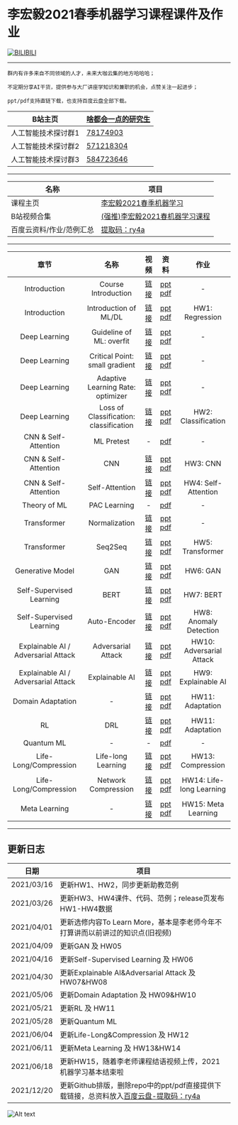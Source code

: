李宏毅2021春季机器学习课程课件及作业
===========================

[![BILIBILI](https://github.com/Fafa-DL/Lhy_Machine_Learning/blob/main/Mine.png)](https://space.bilibili.com/46880349)

****

```
群内有许多来自不同领域的人才，未来大咖云集的地方哈哈哈；

不定期分享AI干货，提供参与大厂讲座学知识和兼职的机会，点赞关注一起进步；

ppt/pdf支持直链下载，也支持百度云盘全部下载。
```
	
|B站主页|[啥都会一点的研究生](https://space.bilibili.com/46880349)|
|---|---|
|人工智能技术探讨群1|[78174903](https://jq.qq.com/?_wv=1027&k=lY5KVICA)|
|人工智能技术探讨群2|[571218304](https://jq.qq.com/?_wv=1027&k=ZCDCT3xV)|
|人工智能技术探讨群3|[584723646](https://jq.qq.com/?_wv=1027&k=bakez5Yz)|

****

|名称|项目|
|---|---|
|课程主页|[李宏毅2021春季机器学习](https://speech.ee.ntu.edu.tw/~hylee/ml/2021-spring.html)|
|B站视频合集|[(强推)李宏毅2021春机器学习课程](https://www.bilibili.com/video/BV1Wv411h7kN)|
|百度云资料/作业/范例汇总|[提取码：ry4a](https://pan.baidu.com/s/1ZFWzLpMT301GacRPWIndEg)|

****

|章节|名称|视频|资料|作业|
|:---------------:|:---------------:|:---------------:|:---------------:|:---------------:|
|Introduction|Course Introduction|[链接](https://www.bilibili.com/video/BV1Wv411h7kN)|[ppt](https://speech.ee.ntu.edu.tw/~hylee/ml/ml2021-course-data/introduction%202021%20(v6)%20Chinese.pptx) [pdf](https://speech.ee.ntu.edu.tw/~hylee/ml/ml2021-course-data/introduction-2021-v6-Chinese.pdf)|-|
|Introduction|Introduction of ML/DL|[链接](https://www.bilibili.com/video/BV1Wv411h7kN?p=2)|[ppt](https://speech.ee.ntu.edu.tw/~hylee/ml/ml2021-course-data/regression%20(v16).pptx) [pdf](https://speech.ee.ntu.edu.tw/~hylee/ml/ml2021-course-data/regression%20(v16).pdf)|HW1: Regression|
|Deep Learning|Guideline of ML: overfit|[链接](https://www.bilibili.com/video/BV1Wv411h7kN?p=10)|[ppt](https://speech.ee.ntu.edu.tw/~hylee/ml/ml2021-course-data/overfit-v6.pptx) [pdf](https://speech.ee.ntu.edu.tw/~hylee/ml/ml2021-course-data/overfit-v6.pdf)|-|
|Deep Learning|Critical Point: small gradient|[链接](https://www.bilibili.com/video/BV1Wv411h7kN?p=11)|[ppt](https://speech.ee.ntu.edu.tw/~hylee/ml/ml2021-course-data/small-gradient-v7.pptx) [pdf](https://speech.ee.ntu.edu.tw/~hylee/ml/ml2021-course-data/small-gradient-v7.pdf)|-|
|Deep Learning|Adaptive Learning Rate: optimizer|[链接](https://www.bilibili.com/video/BV1Wv411h7kN?p=13)|[ppt](https://speech.ee.ntu.edu.tw/~hylee/ml/ml2021-course-data/optimizer_v4.pptx) [pdf](https://speech.ee.ntu.edu.tw/~hylee/ml/ml2021-course-data/optimizer_v4.pdf)|-|
|Deep Learning|Loss of Classification: classification|[链接](https://www.bilibili.com/video/BV1Wv411h7kN?p=14)|[ppt](https://speech.ee.ntu.edu.tw/~hylee/ml/ml2021-course-data/classification_v2.pptx) [pdf](https://speech.ee.ntu.edu.tw/~hylee/ml/ml2021-course-data/classification_v2.pdf)|HW2: Classification|
|CNN & Self-Attention|ML Pretest|-|[pdf](https://speech.ee.ntu.edu.tw/~hylee/ml/ml2021-course-data/pretest.pdf)|-|
|CNN & Self-Attention|CNN|[链接](https://www.bilibili.com/video/BV1Wv411h7kN?p=22)|[ppt](https://speech.ee.ntu.edu.tw/~hylee/ml/ml2021-course-data/cnn_v4.pptx) [pdf](https://speech.ee.ntu.edu.tw/~hylee/ml/ml2021-course-data/cnn_v4.pdf)|HW3: CNN|
|CNN & Self-Attention|Self-Attention|[链接](https://www.bilibili.com/video/BV1Wv411h7kN?p=23)|[ppt](https://speech.ee.ntu.edu.tw/~hylee/ml/ml2021-course-data/self_v7.pptx) [pdf](https://speech.ee.ntu.edu.tw/~hylee/ml/ml2021-course-data/self_v7.pdf)|HW4: Self-Attention|
|Theory of ML|PAC Learning|-|[pdf](https://speech.ee.ntu.edu.tw/~hylee/ml/ml2021-course-data/W14_PAC-introduction.pdf)|-|
|Transformer|Normalization|[链接](https://www.bilibili.com/video/BV1Wv411h7kN?p=34)|[ppt](https://speech.ee.ntu.edu.tw/~hylee/ml/ml2021-course-data/normalization_v4.pptx) [pdf](https://speech.ee.ntu.edu.tw/~hylee/ml/ml2021-course-data/normalization_v4.pdf)|-|
|Transformer|Seq2Seq|[链接](https://www.bilibili.com/video/BV1Wv411h7kN?p=35)|[ppt](https://speech.ee.ntu.edu.tw/~hylee/ml/ml2021-course-data/seq2seq_v9.pptx) [pdf](https://speech.ee.ntu.edu.tw/~hylee/ml/ml2021-course-data/seq2seq_v9.pdf)|HW5: Transformer|
|Generative Model|GAN|[链接](https://www.bilibili.com/video/BV1Wv411h7kN?p=40)|[ppt](https://speech.ee.ntu.edu.tw/~hylee/ml/ml2021-course-data/gan_v10.pptx) [pdf](https://speech.ee.ntu.edu.tw/~hylee/ml/ml2021-course-data/gan_v10.pdf)|HW6: GAN|
|Self-Supervised Learning|BERT|[链接](https://www.bilibili.com/video/BV1Wv411h7kN?p=50)|[ppt](https://speech.ee.ntu.edu.tw/~hylee/ml/ml2021-course-data/bert_v8.pptx) [pdf](https://speech.ee.ntu.edu.tw/~hylee/ml/ml2021-course-data/bert_v8.pdf)|HW7: BERT|
|Self-Supervised Learning|Auto-Encoder|[链接](https://www.bilibili.com/video/BV1Wv411h7kN?p=53)|[ppt](https://speech.ee.ntu.edu.tw/~hylee/ml/ml2021-course-data/auto_v8.pptx) [pdf](https://speech.ee.ntu.edu.tw/~hylee/ml/ml2021-course-data/auto_v8.pdf)|HW8: Anomaly Detection|
|Explainable AI / Adversarial Attack|Adversarial Attack|[链接](https://www.bilibili.com/video/BV1Wv411h7kN?p=63)|[ppt](https://speech.ee.ntu.edu.tw/~hylee/ml/ml2021-course-data/attack_v3.pptx) [pdf](https://speech.ee.ntu.edu.tw/~hylee/ml/ml2021-course-data/attack_v3.pdf)|HW10: Adversarial Attack|
|Explainable AI / Adversarial Attack|Explainable AI|[链接](https://www.bilibili.com/video/BV1Wv411h7kN?p=65)|[ppt](https://speech.ee.ntu.edu.tw/~hylee/ml/ml2021-course-data/xai_v4.pptx) [pdf](https://speech.ee.ntu.edu.tw/~hylee/ml/ml2021-course-data/xai_v4.pdf)|HW9: Explainable AI|
|Domain Adaptation|-|[链接](https://www.bilibili.com/video/BV1Wv411h7kN?p=71)|[ppt](https://speech.ee.ntu.edu.tw/~hylee/ml/ml2021-course-data/da_v6.pptx) [pdf](https://speech.ee.ntu.edu.tw/~hylee/ml/ml2021-course-data/da_v6.pdf)|HW11: Adaptation|
|RL|DRL|[链接](https://www.bilibili.com/video/BV1Wv411h7kN?p=73)|[ppt](https://speech.ee.ntu.edu.tw/~hylee/ml/ml2021-course-data/drl_v5.pptx) [pdf](https://speech.ee.ntu.edu.tw/~hylee/ml/ml2021-course-data/drl_v5.pdf)|HW11: Adaptation|
|Quantum ML|-|-|[pdf](https://speech.ee.ntu.edu.tw/~hylee/ml/ml2021-course-data/GuestLecture_QML.pdf)|-|
|Life-Long/Compression|Life-long Learning|[链接](https://www.bilibili.com/video/BV1Wv411h7kN?p=84)|[ppt](https://speech.ee.ntu.edu.tw/~hylee/ml/ml2021-course-data/life_v2.pptx) [pdf](https://speech.ee.ntu.edu.tw/~hylee/ml/ml2021-course-data/life_v2.pdf)|HW13: Compression|
|Life-Long/Compression|Network Compression|[链接](https://www.bilibili.com/video/BV1Wv411h7kN?p=86)|[ppt](https://speech.ee.ntu.edu.tw/~hylee/ml/ml2021-course-data/tiny_v7.pptx) [pdf](https://speech.ee.ntu.edu.tw/~hylee/ml/ml2021-course-data/tiny_v7.pdf)|HW14: Life-long Learning|
|Meta Learning|-|[链接](https://www.bilibili.com/video/BV1Wv411h7kN?p=91)|[ppt](https://speech.ee.ntu.edu.tw/~hylee/ml/ml2021-course-data/meta_v3.pptx) [pdf](https://speech.ee.ntu.edu.tw/~hylee/ml/ml2021-course-data/meta_v3.pdf)|HW15: Meta Learning|

****

## 更新日志

|日期|项目|
|---|---
|2021/03/16|更新HW1、HW2，同步更新助教范例|
|2021/03/26|更新HW3、HW4课件、代码、范例；release页发布HW1-HW4数据|
|2021/04/01|更新选修内容To Learn More，基本是李老师今年不打算讲而以前讲过的知识点(旧视频)|
|2021/04/09|更新GAN 及 HW05|
|2021/04/16|更新Self-Supervised Learning 及 HW06|
|2021/04/30|更新Explainable AI&Adversarial Attack 及 HW07&HW08|
|2021/05/06|更新Domain Adaptation 及 HW09&HW10|
|2021/05/21|更新RL 及 HW11|
|2021/05/28|更新Quantum ML|
|2021/06/04|更新Life-Long&Compression 及 HW12|
|2021/06/11|更新Meta Learning 及 HW13&HW14|
|2021/06/18|更新HW15，随着李老师课程结语视频上传，2021机器学习基本结束啦|
|2021/12/20|更新Github排版，删除repo中的ppt/pdf直接提供下载链接，总资料放入[百度云盘-提取码：ry4a](https://pan.baidu.com/s/1ZFWzLpMT301GacRPWIndEg)|

![Alt text](https://github.com/Fafa-DL/Lhy_Machine_Learning/blob/main/Lecture%20Schedule.jpg)
